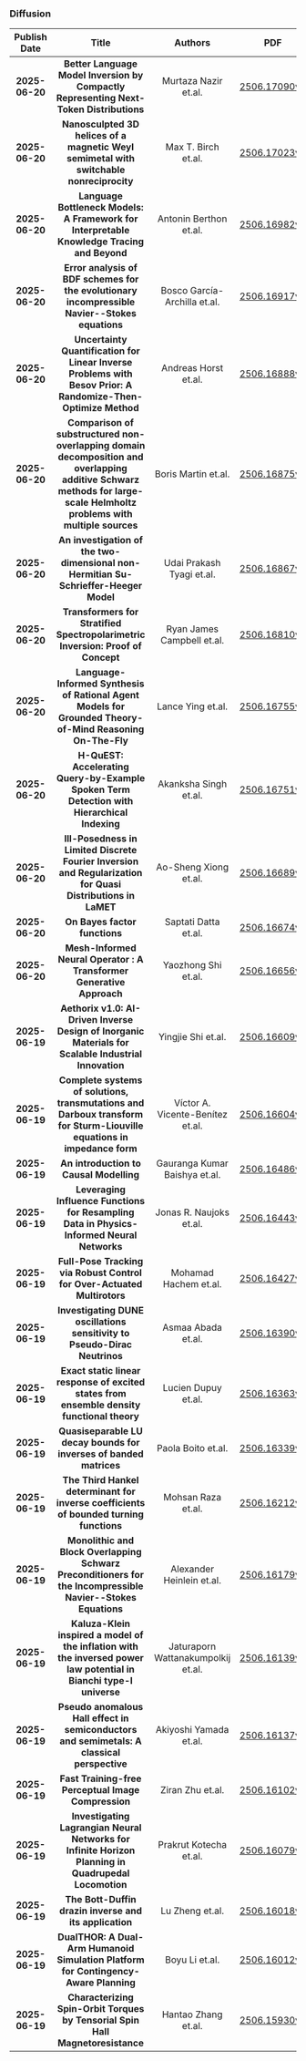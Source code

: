 
### Diffusion
|Publish Date|Title|Authors|PDF|Code|
| :---: | :---: | :---: | :---: | :---: |
|**2025-06-20**|**Better Language Model Inversion by Compactly Representing Next-Token Distributions**|Murtaza Nazir et.al.|[2506.17090v2](http://arxiv.org/abs/2506.17090v2)|null|
|**2025-06-20**|**Nanosculpted 3D helices of a magnetic Weyl semimetal with switchable nonreciprocity**|Max T. Birch et.al.|[2506.17023v1](http://arxiv.org/abs/2506.17023v1)|null|
|**2025-06-20**|**Language Bottleneck Models: A Framework for Interpretable Knowledge Tracing and Beyond**|Antonin Berthon et.al.|[2506.16982v1](http://arxiv.org/abs/2506.16982v1)|null|
|**2025-06-20**|**Error analysis of BDF schemes for the evolutionary incompressible Navier--Stokes equations**|Bosco García-Archilla et.al.|[2506.16917v1](http://arxiv.org/abs/2506.16917v1)|null|
|**2025-06-20**|**Uncertainty Quantification for Linear Inverse Problems with Besov Prior: A Randomize-Then-Optimize Method**|Andreas Horst et.al.|[2506.16888v1](http://arxiv.org/abs/2506.16888v1)|null|
|**2025-06-20**|**Comparison of substructured non-overlapping domain decomposition and overlapping additive Schwarz methods for large-scale Helmholtz problems with multiple sources**|Boris Martin et.al.|[2506.16875v1](http://arxiv.org/abs/2506.16875v1)|null|
|**2025-06-20**|**An investigation of the two-dimensional non-Hermitian Su-Schrieffer-Heeger Model**|Udai Prakash Tyagi et.al.|[2506.16867v1](http://arxiv.org/abs/2506.16867v1)|null|
|**2025-06-20**|**Transformers for Stratified Spectropolarimetric Inversion: Proof of Concept**|Ryan James Campbell et.al.|[2506.16810v1](http://arxiv.org/abs/2506.16810v1)|null|
|**2025-06-20**|**Language-Informed Synthesis of Rational Agent Models for Grounded Theory-of-Mind Reasoning On-The-Fly**|Lance Ying et.al.|[2506.16755v1](http://arxiv.org/abs/2506.16755v1)|null|
|**2025-06-20**|**H-QuEST: Accelerating Query-by-Example Spoken Term Detection with Hierarchical Indexing**|Akanksha Singh et.al.|[2506.16751v1](http://arxiv.org/abs/2506.16751v1)|null|
|**2025-06-20**|**Ill-Posedness in Limited Discrete Fourier Inversion and Regularization for Quasi Distributions in LaMET**|Ao-Sheng Xiong et.al.|[2506.16689v1](http://arxiv.org/abs/2506.16689v1)|null|
|**2025-06-20**|**On Bayes factor functions**|Saptati Datta et.al.|[2506.16674v1](http://arxiv.org/abs/2506.16674v1)|null|
|**2025-06-20**|**Mesh-Informed Neural Operator : A Transformer Generative Approach**|Yaozhong Shi et.al.|[2506.16656v1](http://arxiv.org/abs/2506.16656v1)|null|
|**2025-06-19**|**Aethorix v1.0: AI-Driven Inverse Design of Inorganic Materials for Scalable Industrial Innovation**|Yingjie Shi et.al.|[2506.16609v1](http://arxiv.org/abs/2506.16609v1)|null|
|**2025-06-19**|**Complete systems of solutions, transmutations and Darboux transform for Sturm-Liouville equations in impedance form**|Víctor A. Vicente-Benítez et.al.|[2506.16604v1](http://arxiv.org/abs/2506.16604v1)|null|
|**2025-06-19**|**An introduction to Causal Modelling**|Gauranga Kumar Baishya et.al.|[2506.16486v1](http://arxiv.org/abs/2506.16486v1)|null|
|**2025-06-19**|**Leveraging Influence Functions for Resampling Data in Physics-Informed Neural Networks**|Jonas R. Naujoks et.al.|[2506.16443v1](http://arxiv.org/abs/2506.16443v1)|null|
|**2025-06-19**|**Full-Pose Tracking via Robust Control for Over-Actuated Multirotors**|Mohamad Hachem et.al.|[2506.16427v1](http://arxiv.org/abs/2506.16427v1)|null|
|**2025-06-19**|**Investigating DUNE oscillations sensitivity to Pseudo-Dirac Neutrinos**|Asmaa Abada et.al.|[2506.16390v2](http://arxiv.org/abs/2506.16390v2)|null|
|**2025-06-19**|**Exact static linear response of excited states from ensemble density functional theory**|Lucien Dupuy et.al.|[2506.16363v1](http://arxiv.org/abs/2506.16363v1)|null|
|**2025-06-19**|**Quasiseparable LU decay bounds for inverses of banded matrices**|Paola Boito et.al.|[2506.16339v1](http://arxiv.org/abs/2506.16339v1)|null|
|**2025-06-19**|**The Third Hankel determinant for inverse coefficients of bounded turning functions**|Mohsan Raza et.al.|[2506.16212v1](http://arxiv.org/abs/2506.16212v1)|null|
|**2025-06-19**|**Monolithic and Block Overlapping Schwarz Preconditioners for the Incompressible Navier--Stokes Equations**|Alexander Heinlein et.al.|[2506.16179v1](http://arxiv.org/abs/2506.16179v1)|null|
|**2025-06-19**|**Kaluza-Klein inspired a model of the inflation with the inversed power law potential in Bianchi type-I universe**|Jaturaporn Wattanakumpolkij et.al.|[2506.16139v1](http://arxiv.org/abs/2506.16139v1)|null|
|**2025-06-19**|**Pseudo anomalous Hall effect in semiconductors and semimetals: A classical perspective**|Akiyoshi Yamada et.al.|[2506.16137v1](http://arxiv.org/abs/2506.16137v1)|null|
|**2025-06-19**|**Fast Training-free Perceptual Image Compression**|Ziran Zhu et.al.|[2506.16102v1](http://arxiv.org/abs/2506.16102v1)|null|
|**2025-06-19**|**Investigating Lagrangian Neural Networks for Infinite Horizon Planning in Quadrupedal Locomotion**|Prakrut Kotecha et.al.|[2506.16079v1](http://arxiv.org/abs/2506.16079v1)|null|
|**2025-06-19**|**The Bott-Duffin drazin inverse and its application**|Lu Zheng et.al.|[2506.16018v1](http://arxiv.org/abs/2506.16018v1)|null|
|**2025-06-19**|**DualTHOR: A Dual-Arm Humanoid Simulation Platform for Contingency-Aware Planning**|Boyu Li et.al.|[2506.16012v1](http://arxiv.org/abs/2506.16012v1)|null|
|**2025-06-19**|**Characterizing Spin-Orbit Torques by Tensorial Spin Hall Magnetoresistance**|Hantao Zhang et.al.|[2506.15930v1](http://arxiv.org/abs/2506.15930v1)|null|
